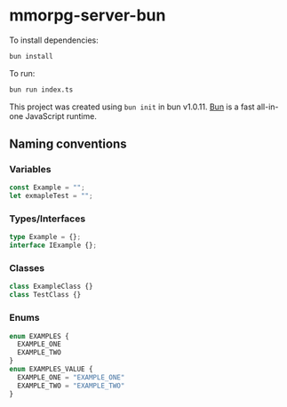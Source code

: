 # mmorpg-server-bun

To install dependencies:

```bash
bun install
```

To run:

```bash
bun run index.ts
```

This project was created using `bun init` in bun v1.0.11. [Bun](https://bun.sh) is a fast all-in-one JavaScript runtime.

## Naming conventions

### Variables
```ts
const Example = "";
let exmapleTest = "";
```

### Types/Interfaces
```ts
type Example = {};
interface IExample {};
```

### Classes
```ts
class ExampleClass {}
class TestClass {}
```

### Enums
```ts
enum EXAMPLES {
  EXAMPLE_ONE
  EXAMPLE_TWO
}
enum EXAMPLES_VALUE {
  EXAMPLE_ONE = "EXAMPLE_ONE"
  EXAMPLE_TWO = "EXAMPLE_TWO"
}
```
